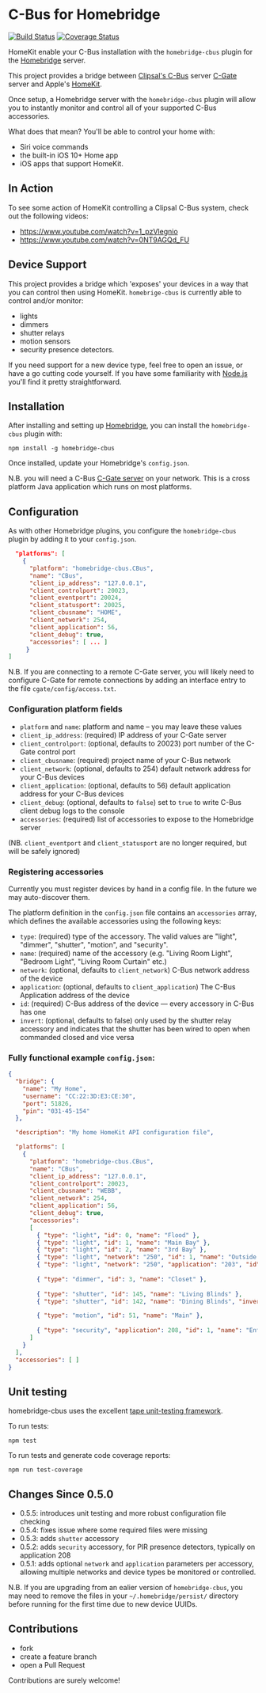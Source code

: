 # C-Bus for Homebridge

[![Build Status](https://travis-ci.org/simonhac/homebridge-cbus.svg?branch=master)](https://travis-ci.org/simonhac/homebridge-cbus)  [![Coverage Status](https://coveralls.io/repos/github/simonhac/homebridge-cbus/badge.svg?branch=master)](https://coveralls.io/github/simonhac/homebridge-cbus?branch=master)

HomeKit enable your C-Bus installation with the `homebridge-cbus` plugin for the [Homebridge](https://github.com/nfarina/homebridge) server.

This project provides a bridge between [Clipsal's C-Bus](http://www2.clipsal.com/cis/technical/product_groups/cbus) server [C-Gate](http://www2.clipsal.com/cis/technical/downloads/c-gate) server and Apple's [HomeKit](http://www.apple.com/au/ios/home/).

Once setup, a Homebridge server with the `homebridge-cbus` plugin will allow you to instantly monitor and control all of your supported C-Bus accessories.

What does that mean? You'll be able to control your home with:

* Siri voice commands
* the built-in iOS 10+ Home app
* iOS apps that support HomeKit.

## In Action
To see some action of HomeKit controlling a Clipsal C-Bus system, check out the following videos:

* https://www.youtube.com/watch?v=1_pzVlegnio
* https://www.youtube.com/watch?v=0NT9AGQd_FU

## Device Support

This project provides a bridge which 'exposes' your devices in a way that you can control then using HomeKit. `homebrige-cbus` is currently able to control and/or monitor:

* lights
* dimmers
* shutter relays
* motion sensors
* security presence detectors.

If you need support for a new device type, feel free to open an issue, or have a go cutting code yourself. If you have some familiarity with [Node.js](https://nodejs.org/) you'll find it pretty straightforward.

## Installation

After installing and setting up [Homebridge](https://github.com/nfarina/homebridge), you can install the `homebridge-cbus` plugin with:

    npm install -g homebridge-cbus

Once installed, update your Homebridge's `config.json`.

N.B. you will need a C-Bus [C-Gate server](http://www2.clipsal.com/cis/technical/downloads/c-gate) on your network. This is a cross platform Java application which runs on most platforms. 

## Configuration

As with other Homebridge plugins, you configure the `homebridge-cbus` plugin by
adding it to your `config.json`.

```json
  "platforms": [
    {
      "platform": "homebridge-cbus.CBus",
      "name": "CBus",
      "client_ip_address": "127.0.0.1",
      "client_controlport": 20023,
      "client_eventport": 20024,
      "client_statusport": 20025,
      "client_cbusname": "HOME",
      "client_network": 254,
      "client_application": 56,
      "client_debug": true,
      "accessories": [ ... ]
     }
]
```

N.B. If you are connecting to a remote C-Gate server, you will likely need to configure C-Gate for remote connections by adding an interface entry to the file `cgate/config/access.txt`.


### Configuration platform fields
* `platform` and `name`: platform and name – you may leave these values
* `client_ip_address`: (required) IP address of your C-Gate server
* `client_controlport`: (optional, defaults to 20023) port number of the C-Gate control port
* `client_cbusname`: (required) project name of your C-Bus network
* `client_network`: (optional, defaults to 254) default network address for your C-Bus devices
* `client_application`: (optional, defaults to 56) default application address for your C-Bus devices
* `client_debug`: (optional, defaults to `false`) set to `true` to write C-Bus client debug logs to the console
* `accessories`: (required) list of accessories to expose to the Homebridge server

(NB. `client_eventport` and `client_statusport` are no longer required, but will be safely ignored)


### Registering accessories
Currently you must register devices by hand in a config file. In the future we may auto-discover them.

The platform definition in the `config.json` file contains an `accessories` array, which defines the available accessories using the following keys:
* `type`: (required) type of the accessory. The valid values are "light", "dimmer", "shutter", "motion", and "security".
* `name`: (required) name of the accessory (e.g. "Living Room Light", "Bedroom Light", "Living Room Curtain" etc.)
* `network`: (optional, defaults to `client_network`) C-Bus network address of the device
* `application`: (optional, defaults to `client_application`) The C-Bus Application address of the device
* `id`: (required) C-Bus address of the device — every accessory in C-Bus has one
* `invert`: (optional, defaults to false) only used by the shutter relay accessory and indicates that the shutter has been wired to open when commanded closed and vice versa

### Fully functional example `config.json`:
````json
{
  "bridge": {
    "name": "My Home",
    "username": "CC:22:3D:E3:CE:30",
    "port": 51826,
    "pin": "031-45-154"
  },

  "description": "My home HomeKit API configuration file",

  "platforms": [
    {
      "platform": "homebridge-cbus.CBus",
      "name": "CBus",
      "client_ip_address": "127.0.0.1",
      "client_controlport": 20023,
      "client_cbusname": "WEBB",
      "client_network": 254,
      "client_application": 56,
      "client_debug": true,
      "accessories":
      [
        { "type": "light", "id": 0, "name": "Flood" },
        { "type": "light", "id": 1, "name": "Main Bay" },
        { "type": "light", "id": 2, "name": "3rd Bay" },
        { "type": "light", "network": "250", "id": 1, "name": "Outside Light" },
        { "type": "light", "network": "250", "application": "203", "id": 3, "name": "Backdoor" },
        
        { "type": "dimmer", "id": 3, "name": "Closet" },
        
		{ "type": "shutter", "id": 145, "name": "Living Blinds" },
        { "type": "shutter", "id": 142, "name": "Dining Blinds", "invert": "true"},

        { "type": "motion", "id": 51, "name": "Main" },
        
        { "type": "security", "application": 208, "id": 1, "name": "Entry Zone" }
      ]
    }
  ],
  "accessories": [ ]
}
````

## Unit testing
homebridge-cbus uses the excellent [tape unit-testing framework](https://github.com/substack/tape).

To run tests:

````
npm test
````

To run tests and generate code coverage reports:

````
npm run test-coverage
````
## Changes Since 0.5.0
* 0.5.5:  introduces unit testing and more robust configuration file checking
* 0.5.4:  fixes issue where some required files were missing
* 0.5.3:  adds `shutter` accessory
* 0.5.2:  adds `security` accessory, for PIR presence detectors, typically on application 208
* 0.5.1:  adds optional `network` and `application` parameters per accessory, allowing multiple networks and device types be monitored or controlled.

N.B. If you are upgrading from an ealier version of `homebridge-cbus`, you may need to remove the files in your `~/.homebridge/persist/` directory before running for the first time due to new device UUIDs.

## Contributions
* fork
* create a feature branch
* open a Pull Request

Contributions are surely welcome!
